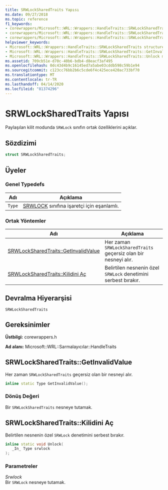 ```yaml
---
title: SRWLockSharedTraits Yapısı
ms.date: 09/27/2018
ms.topic: reference
f1_keywords:
- corewrappers/Microsoft::WRL::Wrappers::HandleTraits::SRWLockSharedTraits
- corewrappers/Microsoft::WRL::Wrappers::HandleTraits::SRWLockSharedTraits::GetInvalidValue
- corewrappers/Microsoft::WRL::Wrappers::HandleTraits::SRWLockSharedTraits::Unlock
helpviewer_keywords:
- Microsoft::WRL::Wrappers::HandleTraits::SRWLockSharedTraits structure
- Microsoft::WRL::Wrappers::HandleTraits::SRWLockSharedTraits::GetInvalidValue method
- Microsoft::WRL::Wrappers::HandleTraits::SRWLockSharedTraits::Unlock method
ms.assetid: 709cb51e-d70c-40b6-bdb4-d8eacf3af495
ms.openlocfilehash: 0dc43d4b9c16145ed7a5abe03cddb598c59b1e94
ms.sourcegitcommit: c123cc76bb2b6c5cde6f4c425ece420ac733bf70
ms.translationtype: MT
ms.contentlocale: tr-TR
ms.lasthandoff: 04/14/2020
ms.locfileid: "81374296"
---
```

# <a name="srwlocksharedtraits-structure"></a>SRWLockSharedTraits Yapısı

Paylaşılan kilit modunda `SRWLock` sınıfın ortak özelliklerini açıklar.

## <a name="syntax"></a>Sözdizimi

```cpp
struct SRWLockSharedTraits;
```

## <a name="members"></a>Üyeler

### <a name="public-typedefs"></a>Genel Typedefs

Adı   | Açıklama
------ | --------------------------------------------------------------------------
`Type` | [SRWLOCK](srwlock-class.md) sınıfına işaretçi için eşanlamlı.

### <a name="public-methods"></a>Ortak Yöntemler

Adı                                                     | Açıklama
-------------------------------------------------------- | -----------------------------------------------------------------
[SRWLockSharedTraits::GetInvalidValue](#getinvalidvalue) | Her zaman `SRWLockSharedTraits` geçersiz olan bir nesneyi alır.
[SRWLockSharedTraits::Kilidini Aç](#unlock)                   | Belirtilen nesnenin özel `SRWLock` denetimini serbest bırakır.

## <a name="inheritance-hierarchy"></a>Devralma Hiyerarşisi

`SRWLockSharedTraits`

## <a name="requirements"></a>Gereksinimler

**Üstbilgi:** corewrappers.h

**Ad alanı:** Microsoft::WRL::Sarmalayıcılar::HandleTraits

## <a name="srwlocksharedtraitsgetinvalidvalue"></a><a name="getinvalidvalue"></a>SRWLockSharedTraits::GetInvalidValue

Her zaman `SRWLockSharedTraits` geçersiz olan bir nesneyi alır.

```cpp
inline static Type GetInvalidValue();
```

### <a name="return-value"></a>Dönüş Değeri

Bir `SRWLockSharedTraits` nesneye tutamak.

## <a name="srwlocksharedtraitsunlock"></a><a name="unlock"></a>SRWLockSharedTraits::Kilidini Aç

Belirtilen nesnenin özel `SRWLock` denetimini serbest bırakır.

```cpp
inline static void Unlock(
   _In_ Type srwlock
);
```

### <a name="parameters"></a>Parametreler

*Srwlock*<br/>
Bir `SRWLock` nesneye tutamak.
